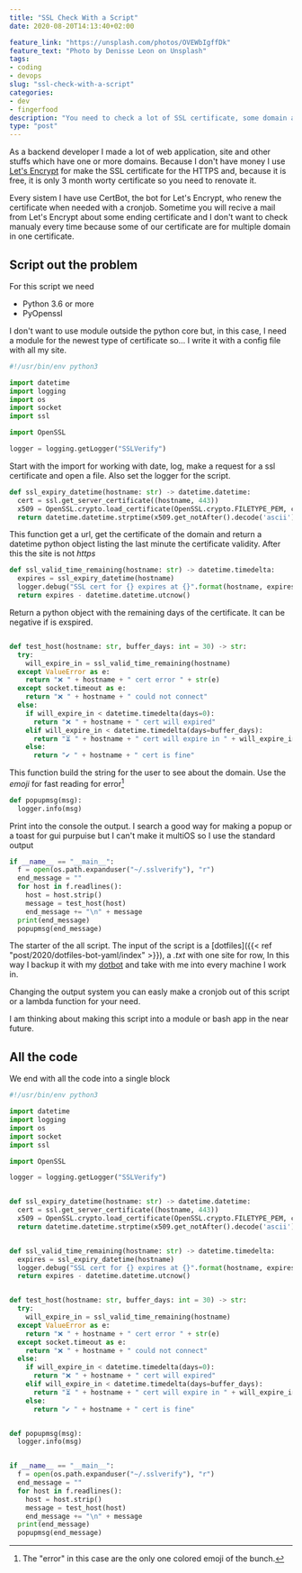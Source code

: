 ```yaml
---
title: "SSL Check With a Script"
date: 2020-08-20T14:13:40+02:00

feature_link: "https://unsplash.com/photos/OVEWbIgffDk"
feature_text: "Photo by Denisse Leon on Unsplash"
tags:
- coding
- devops
slug: "ssl-check-with-a-script"
categories: 
- dev
- fingerfood
description: "You need to check a lot of SSL certificate, some domain and others things"
type: "post"
---
```


As a backend developer I made a lot of web application, site and other stuffs which have one or more domains. Because I don't have money I use [Let's Encrypt](https://letsencrypt.org/) for make the SSL certificate for the HTTPS and, because it is free, it is only 3 month worty certificate so you need to renovate it.

Every sistem I have use CertBot, the bot for Let's Encrypt, who renew the certificate when needed with a cronjob. Sometime you will recive a mail from Let's Encrypt about some ending certificate and I don't want to check manualy every time because some of our certificate are for multiple domain in one certificate.

## Script out the problem

For this script we need 

* Python 3.6 or more
* PyOpenssl

I don't want to use module outside the python core but, in this case, I need a module for the newest type of certificate so... I write it with a config file with all my site.

``` python
#!/usr/bin/env python3

import datetime
import logging
import os
import socket
import ssl

import OpenSSL

logger = logging.getLogger("SSLVerify")
```

Start with the import for working with date, log, make a request for a ssl certificate and open a file. Also set the logger for the script.


``` python {linenostart=14}
def ssl_expiry_datetime(hostname: str) -> datetime.datetime:
  cert = ssl.get_server_certificate((hostname, 443))
  x509 = OpenSSL.crypto.load_certificate(OpenSSL.crypto.FILETYPE_PEM, cert)
  return datetime.datetime.strptime(x509.get_notAfter().decode('ascii'), '%Y%m%d%H%M%SZ')
```

This function get a url, get the certificate of the domain and return a datetime python object listing the last minute the certificate validity. After this the site is not _https_

``` python {linenostart=20}
def ssl_valid_time_remaining(hostname: str) -> datetime.timedelta:
  expires = ssl_expiry_datetime(hostname)
  logger.debug("SSL cert for {} expires at {}".format(hostname, expires.isoformat()))
  return expires - datetime.datetime.utcnow()
```

Return a python object with the remaining days of the certificate. It can be negative if is exspired.

``` python {linenostart=27}

def test_host(hostname: str, buffer_days: int = 30) -> str:
  try:
    will_expire_in = ssl_valid_time_remaining(hostname)
  except ValueError as e:
    return "❌ " + hostname + " cert error " + str(e)
  except socket.timeout as e:
    return "❌ " + hostname + " could not connect"
  else:
    if will_expire_in < datetime.timedelta(days=0):
      return "❌ " + hostname + " cert will expired"
    elif will_expire_in < datetime.timedelta(days=buffer_days):
      return "⏳ " + hostname + " cert will expire in " + will_expire_in
    else:
      return "✔️ " + hostname + " cert is fine"
```

This function build the string for the user to see about the domain. Use the _emoji_ for fast reading for error[^1]


``` python {linenostart=44}
def popupmsg(msg):
  logger.info(msg)
```

Print into the console the output. I search a good way for making a popup or a toast for gui purpuise but I can't make it multiOS so I use the standard output

```python {linenostart=48}
if __name__ == "__main__":
  f = open(os.path.expanduser("~/.sslverify"), "r")
  end_message = ""
  for host in f.readlines():
    host = host.strip()
    message = test_host(host)
    end_message += "\n" + message
  print(end_message)
  popupmsg(end_message)

```

The starter of the all script. The input of the script is a [dotfiles]({{< ref "post/2020/dotfiles-bot-yaml/index" >}}), a _.txt_ with one site for row,
In this way I backup it with my  [dotbot](https://github.com/anishathalye/dotbot) and take with me into every machine I work in.

Changing the output system you can easly make a cronjob out of this script or a lambda function for your need.

I am thinking about making this script into a module or bash app in the near future.

## All the code

We end with all the code into a single block

``` python
#!/usr/bin/env python3

import datetime
import logging
import os
import socket
import ssl

import OpenSSL

logger = logging.getLogger("SSLVerify")


def ssl_expiry_datetime(hostname: str) -> datetime.datetime:
  cert = ssl.get_server_certificate((hostname, 443))
  x509 = OpenSSL.crypto.load_certificate(OpenSSL.crypto.FILETYPE_PEM, cert)
  return datetime.datetime.strptime(x509.get_notAfter().decode('ascii'), '%Y%m%d%H%M%SZ')


def ssl_valid_time_remaining(hostname: str) -> datetime.timedelta:
  expires = ssl_expiry_datetime(hostname)
  logger.debug("SSL cert for {} expires at {}".format(hostname, expires.isoformat()))
  return expires - datetime.datetime.utcnow()


def test_host(hostname: str, buffer_days: int = 30) -> str:
  try:
    will_expire_in = ssl_valid_time_remaining(hostname)
  except ValueError as e:
    return "❌ " + hostname + " cert error " + str(e)
  except socket.timeout as e:
    return "❌ " + hostname + " could not connect"
  else:
    if will_expire_in < datetime.timedelta(days=0):
      return "❌ " + hostname + " cert will expired"
    elif will_expire_in < datetime.timedelta(days=buffer_days):
      return "⏳ " + hostname + " cert will expire in " + will_expire_in
    else:
      return "✔️ " + hostname + " cert is fine"


def popupmsg(msg):
  logger.info(msg)


if __name__ == "__main__":
  f = open(os.path.expanduser("~/.sslverify"), "r")
  end_message = ""
  for host in f.readlines():
    host = host.strip()
    message = test_host(host)
    end_message += "\n" + message
  print(end_message)
  popupmsg(end_message)

```

[^1]: The "error" in this case are the only one colored emoji of the bunch.
